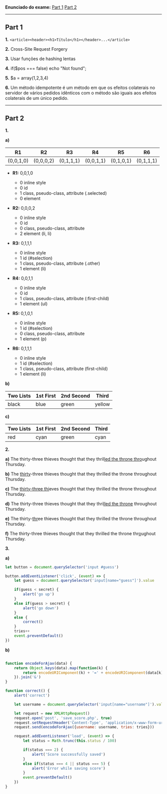 **Enunciado do exame:** [Part 1](ltw-2015-01-30-part1-pt-a.pdf) [Part 2](ltw-2015-01-30-part2-pt.pdf)

----

## Part 1

**1.** `<article><header><h1>Título</h1></header>...</article>`

**2.** Cross-Site Request Forgery

**3.** Usar funções de hashing lentas

**4.** if($pos === false) echo "Not found";

**5.** $a = array(1,2,3,4)

**6.** Um método idempotente é um método em que os efeitos colaterais no servidor de vários pedidos idênticos com o método são iguais aos efeitos colaterais de um único pedido.


----

## Part 2

**1.**

**a)**

| R1 | R2 | R3 | R4 | R5 | R6 |
|---|---|---|---|---|---|
| (0,0,1,0) | (0,0,0,2) | (0,1,1,1) | (0,0,1,1) | (0,1,0,1) | (0,1,1,1) |

* **R1:** 0,0,1,0 
  * 0 inline style
  * 0 id  
  * 1 class, pseudo-class, attribute (.selected)
  * 0 element

* **R2:** 0,0,0,2
  * 0 inline style
  * 0 id  
  * 0 class, pseudo-class, attribute
  * 2 element (li, li)

* **R3:** 0,1,1,1 
  * 0 inline style
  * 1 id (#selection)
  * 1 class, pseudo-class, attribute (.other)
  * 1 element (li)

* **R4:** 0,0,1,1
  * 0 inline style
  * 0 id 
  * 1 class, pseudo-class, attribute (:first-child)
  * 1 element (ul)

* **R5:** 0,1,0,1
  * 0 inline style
  * 1 id (#selection)
  * 0 class, pseudo-class, attribute
  * 1 element (p)

* **R6:** 0,1,1,1
  * 0 inline style
  * 1 id (#selection)
  * 1 class, pseudo-class, attribute (first-child)
  * 1 element (li)

**b)**

| Two Lists | 1st First | 2nd Second | Third |
|---|---|---|---|
| black | blue | green | yellow |
 
**c)**

| Two Lists | 1st First | 2nd Second | Third |
|---|---|---|---|
| red | cyan | green | cyan |

**2.**

**a)** The thirty-three thieves thought that they thril<ins>led the throne thro</ins>ughout Thursday.

**b)** The <ins>thirty</ins>-three thieves thought that they thrilled the throne throughout Thursday.

**c)** The <ins>thirty-three thi</ins>eves thought that they thrilled the throne throughout Thursday.

**d)** The thirty-three thieves thought that they thri<ins>lled the throne</ins> throughout Thursday.

**e)** The thirty-<ins>thr</ins>ee thieves thought that they thrilled the throne throughout Thursday.

**f)** The thirty-three thieves thought that they thrilled the throne thr<ins>o</ins>ughout Thursday.

**3.**

**a)** 

```javascript
let button = document.querySelector('input #guess')

button.addEventListener('click', (event) => {
    let guess = document.querySelector('input[name="guess"]').value

    if(guess < secret) {
        alert('go up')
    }
    else if(guess > secret) {
        alert('go down')
    }
    else {
        correct()
    }
    tries++
    event.preventDefault()
})
```

**b)**

```javascript

function encodeForAjax(data) {
    return Object.keys(data).map(function(k) {
        return encodeURIComponent(k) + '=' + encodeURIComponent(data[k]);
    }).join('&')
}

function correct() {
    alert('correct')

    let username = document.querySelector('input[name="username"]').value

    let request = new XMLHttpRequest()
    request.open('post', 'save_score.php', true)
    request.setRequestHeader('Content-Type', 'application/x-www-form-urlencoded')
    request.send(encodeForAjax({username: username, tries: tries}))

    request.addEventListener('load', (event) => {
        let status = Math.trunc(this.status / 100)

        if(status === 2) {
            alert('Score successfully saved')
        }
        else if(status === 4 || status === 5) {
            alert('Error while saving score')
        }
        event.preventDefault()
    })
}
```